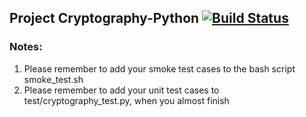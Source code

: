 ## Project Cryptography-Python [![Build Status](https://travis-ci.com/Cryptography-in-Python/Cryptography-in-Python.svg?branch=master)](https://travis-ci.com/Cryptography-in-Python/Cryptography-in-Python)

### Notes:

1. Please remember to add your smoke test cases to the bash script smoke_test.sh 
2. Please remember to add your unit test cases to test/cryptography_test.py, when you almost finish

